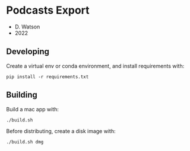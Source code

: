 Podcasts Export
===============

* D. Watson
* 2022

Developing
----------

Create a virtual env or conda environment, and install requirements with:

    pip install -r requirements.txt

Building
--------

Build a mac app with:

    ./build.sh

Before distributing, create a disk image with:

    ./build.sh dmg